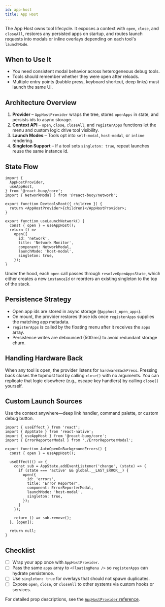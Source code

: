 ```yaml
---
id: app-host
title: App Host
---
```


The App Host owns tool lifecycle. It exposes a context with `open`, `close`, and `closeAll`, restores any persisted apps on startup, and routes launch requests into modals or inline overlays depending on each tool's `launchMode`.

## When to Use It

- You need consistent modal behavior across heterogeneous debug tools.
- Tools should remember whether they were open after reloads.
- Multiple entry points (bubble press, keyboard shortcut, deep links) must launch the same UI.

## Architecture Overview

1. **Provider** – `AppHostProvider` wraps the tree, stores `openApps` in state, and persists ids to async storage.
2. **Context API** – `open`, `close`, `closeAll`, and `registerApps` functions let the menu and custom logic drive tool visibility.
3. **Launch Modes** – Tools opt into `self-modal`, `host-modal`, or `inline` rendering.
4. **Singleton Support** – If a tool sets `singleton: true`, repeat launches reuse the same instance id.

## State Flow

[//]: # 'Example'
```tsx
import {
  AppHostProvider,
  useAppHost,
} from '@react-buoy/core';
import { NetworkModal } from '@react-buoy/network';

export function DevtoolsRoot({ children }) {
  return <AppHostProvider>{children}</AppHostProvider>;
}

export function useLaunchNetwork() {
  const { open } = useAppHost();
  return () =>
    open({
      id: 'network',
      title: 'Network Monitor',
      component: NetworkModal,
      launchMode: 'host-modal',
      singleton: true,
    });
}
```
[//]: # 'Example'

Under the hood, each `open` call passes through `resolveOpenAppsState`, which either creates a new `instanceId` or reorders an existing singleton to the top of the stack.

## Persistence Strategy

- Open app ids are stored in async storage (`@apphost_open_apps`).
- On mount, the provider restores those ids once `registerApps` supplies the matching app metadata.
- `registerApps` is called by the floating menu after it receives the `apps` array.
- Persistence writes are debounced (500 ms) to avoid redundant storage churn.

## Handling Hardware Back

When any tool is open, the provider listens for `hardwareBackPress`. Pressing back closes the topmost tool by calling `close()` with no arguments. You can replicate that logic elsewhere (e.g., escape key handlers) by calling `close()` yourself.

## Custom Launch Sources

Use the context anywhere—deep link handler, command palette, or custom debug button.

[//]: # 'Example'
```tsx
import { useEffect } from 'react';
import { AppState } from 'react-native';
import { useAppHost } from '@react-buoy/core';
import { ErrorReporterModal } from './ErrorReporterModal';

export function AutoOpenOnBackgroundErrors() {
  const { open } = useAppHost();

  useEffect(() => {
    const sub = AppState.addEventListener('change', (state) => {
      if (state === 'active' && global.__LAST_ERROR__) {
        open({
          id: 'errors',
          title: 'Error Reporter',
          component: ErrorReporterModal,
          launchMode: 'host-modal',
          singleton: true,
        });
      }
    });

    return () => sub.remove();
  }, [open]);

  return null;
}
```
[//]: # 'Example'

## Checklist

- [ ] Wrap your app once with `AppHostProvider`.
- [ ] Pass the same `apps` array to `<FloatingMenu />` so `registerApps` can hydrate persistence.
- [ ] Use `singleton: true` for overlays that should not spawn duplicates.
- [ ] Expose `open`, `close`, or `closeAll` to other systems via custom hooks or services.

For detailed prop descriptions, see the [`AppHostProvider` reference](../reference/AppHostProvider.md).
